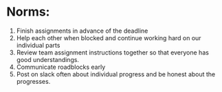 # Norms:

1. Finish assignments in advance of the deadline
2. Help each other when blocked and continue working hard on our individual parts
3. Review team assignment instructions together so that everyone has good understandings.
4. Communicate roadblocks early
5. Post on slack often about individual progress and be honest about the progresses.